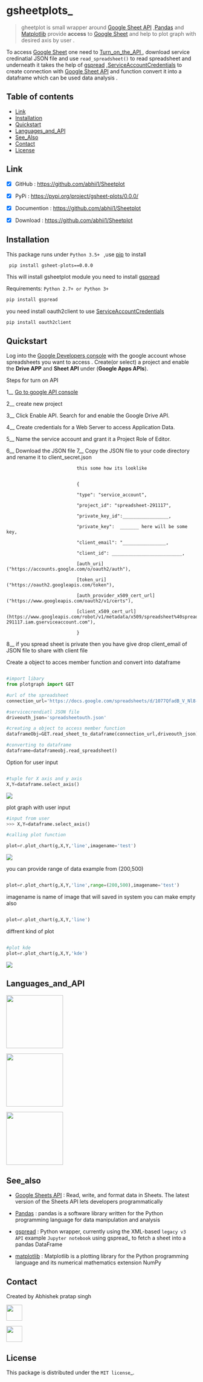 # gsheetplots_

>gheetplot is small wrapper around  [Google Sheet API](https://developers.google.com/sheets/) ,[Pandas](https://pandas.pydata.org/) and [Matplotlib](https://matplotlib.org/) provide **access** to [Google Sheet](https://docs.google.com/spreadsheets/u/0/) and help to plot graph with desired axis by user .


To access [Google Sheet](https://developers.google.com/sheets/) one need to [Turn_on_the_API ](#Quickstart)  , download service credinatial JSON file and use ``read_spreadsheet()`` to read spreadsheet and underneath it takes the help of [gspread](https://gspread.readthedocs.io/en/latest/) ,[ServiceAccountCredentials](https://oauth2client.readthedocs.io/en/latest/source/oauth2client.service_account.html) to create connection with [Google Sheet API](https://developers.google.com/sheets/api)  and function convert it into a dataframe which can be used data analysis .


## Table of contents


* [Link](#Link)
* [Installation](#screenshots)
* [Quickstart](#Quickstart)
* [Languages_and_API](#Languages_and_API)
* [See_Also](#See_Also)
* [Contact](#contact)
* [License](#License)


## Link



- [X] GitHub : https://github.com/abhii1/Sheetplot
- [x] PyPi :  https://pypi.org/project/gsheet-plots/0.0.0/
- [x] Documention : https://github.com/abhii1/Sheetplot
- [x] Download : https://github.com/abhii1/Sheetplot


## Installation


This package runs under ``Python 3.5+ `` ,use [pip](https://pip.pypa.io/en/stable/)  to install


     pip install gsheet-plots==0.0.0

 This will install gsheetplot module you need to install [gspread](https://gspread.readthedocs.io/en/latest/)

 Requirements: ``Python 2.7+ or Python 3+``
 ```sh
pip install gspread

```
you  need install oauth2client to use  [ServiceAccountCredentials](https://oauth2client.readthedocs.io/en/latest/source/oauth2client.service_account.html)

 ```sh
pip install oauth2client

```

## Quickstart


Log into the [Google Developers console](https://console.developers.google.com/) with the google account whose spreadsheets you want to access . Create(or select) a project and enable the **Drive APP** and **Sheet API** under (**Google Apps APIs**).

Steps for turn on API

1__ [Go to google API console](https://console.developers.google.com/)

2__  create new project

3__ Click Enable API. Search for and enable the Google Drive API.

4__ Create credentials for a Web Server to access Application Data.

5__ Name the service account and grant it a Project Role of Editor.

6__ Download the JSON file
 7__ Copy the JSON file to your code directory and rename it to client_secret.json

                              this some how its looklike


                              {

                              "type": "service_account",

                              "project_id": "spreadsheet-291117",

                              "private_key_id":_________________,

                              "private_key":  _______ here will be some key,

                              "client_email": "________________,

                              "client_id": __________________________,

                              [auth_uri]("https://accounts.google.com/o/oauth2/auth"),

                              [token_uri]("https://oauth2.googleapis.com/token"),

                              [auth_provider_x509_cert_url]("https://www.googleapis.com/oauth2/v1/certs"),

                              [client_x509_cert_url](https://www.googleapis.com/robot/v1/metadata/x509/spreadsheet%40spreadsheet-291117.iam.gserviceaccount.com"),

                              }

 8__ if you spread sheet is private then you have give drop client_email of JSON file to share with client file


 Create a object to acces member function and convert into dataframe

 ```Python

 #import libary
from plotgraph import GET

 #url of the spreadsheet
connection_url='https://docs.google.com/spreadsheets/d/1077QfadB_V_Nl8-jomsb62RYyrs0_Is-IGlVRl8QF2I/edit?usp=sharing'

#servicecrendiatl JSON file
driveouth_json='spreadsheetouth.json'

#creating a object to access member function
dataframeObj=GET.read_sheet_to_dataframe(connection_url,driveouth_json)

#converting to dataframe
dataframe=dataframeobj.read_spreadsheet()


```

Option for user input

```python

#tuple for X axis and y axis
X,Y=dataframe.select_axis()

```
<img src="https://user-images.githubusercontent.com/49953175/95748100-20933980-0cb7-11eb-8a91-dee5e6271957.gif" >

plot graph with user input

```python
#input from user
>>> X,Y=dataframe.select_axis()

#calling plot function

plot=r.plot_chart(g,X,Y,'line',imagename='test')


```
<img src="https://user-images.githubusercontent.com/49953175/95748270-605a2100-0cb7-11eb-94ac-3a3d4aa50bd7.PNG" >


you can provide range of data example from (200,500)

```python

plot=r.plot_chart(g,X,Y,'line',range=(200,500),imagename='test')

```
imagename is name of image that will saved in system you can make empty also

```python

plot=r.plot_chart(g,X,Y,'line')

```

diffrent kind of plot

```python

#plot kde
plot=r.plot_chart(g,X,Y,'kde')

```


<img src="https://user-images.githubusercontent.com/49953175/95748632-e8d8c180-0cb7-11eb-8acc-3de701b6b15e.PNG" >

## Languages_and_API


[<img src="https://pluralsight.imgix.net/paths/python-7be70baaac.png?w=70" width="150" height="140">](https://www.python.org/)

[<img src="https://encrypted-tbn0.gstatic.com/images?q=tbn%3AANd9GcSsIK2jA5rNj9I7ttMIgAReruBAkUKOPVRr6g&usqp=CAU" width="150" height="140">](https://developers.google.com/drive)

[<img src="https://api.framer.com/store/assets/aroagb/google-sheet-component/artwork.png?ZDg0MzF" width="150" height="140">](https://developers.google.com/sheets/api)



## See_also


* [Google Sheets API]( https://developers.google.com/sheets/) : Read, write, and format data in Sheets. The latest version of the Sheets API lets developers programmatically

* [Pandas](https://pandas.pydata.org/) : pandas is a software library written for the Python programming language for data manipulation and analysis

* [gspread](https://gspread.readthedocs.io/en/latest/) : Python wrapper, currently using the XML-based ``legacy v3 API`` example ``Jupyter notebook`` using gspread_ to fetch a sheet into a pandas DataFrame

* [matplotlib](https://matplotlib.org/) : Matplotlib is a plotting library for the Python programming language and its numerical mathematics extension NumPy




## Contact


Created by Abhishek pratap singh

[<img src="https://cdns.iconmonstr.com/wp-content/assets/preview/2012/240/iconmonstr-linkedin-3.png" width="42" height="42">](https://www.linkedin.com/in/abhishek-pratap-singh-44a96816b/)

[<img src="https://9to5google.com/wp-content/uploads/sites/4/2016/08/gmail-logo.png?w=1280" width="42" height="42">](abhisheklumiamicro@gmail.com)


## License

This package is distributed under the `MIT license`_.
